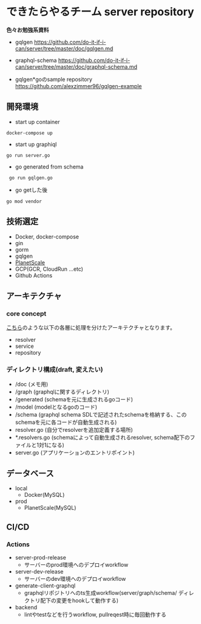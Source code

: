 # できたらやるチーム server repository
**色々お勉強系資料**
- gqlgen
https://github.com/do-it-if-i-can/server/tree/master/doc/gqlgen.md

- graphql-schema
https://github.com/do-it-if-i-can/server/tree/master/doc/graphql-schema.md

- gqlgen*goのsample repository
https://github.com/alexzimmer96/gqlgen-example

## 開発環境

- start up container 

```
docker-compose up
```

- start up graphiql

```
go run server.go
```

- go generated from schema

```
 go run gqlgen.go
```

- go getした後

```
go mod vendor
```

## 技術選定

- Docker, docker-compose
- gin 
- gorm 
- gqlgen 
- [PlanetScale](https://planetscale.com/)
- GCP(GCR, CloudRun ...etc)
- Github Actions
## アーキテクチャ

### core concept

[こちら](https://github.com/alexzimmer96/gqlgen-example/blob/master/graphql-example-architecture.png)のような以下の各層に処理を分けたアーキテクチャとなります。
- resolver
- service
- repository

### ディレクトリ構成(draft, 変えたい)
- /doc (メモ用)
- /graph (graphqlに関するディレクトリ)
 - /generated (schemaを元に生成されるgoコード)
 - /model (modelとなるgoのコード)
 - /schema (graphql schema SDLで記述されたschemaを格納する、このschemaを元に各コードが自動生成される)
 - resolver.go (自分でresolverを追加定義する場所)
 - *.resolvers.go (schemaによって自動生成されるresolver, schema配下のファイルと1対1になる)
- server.go (アプリケーションのエントリポイント)
## データベース

- local
  - Docker(MySQL)
- prod
  - PlanetScale(MySQL)

## CI/CD
### Actions
- server-prod-release
  - サーバーのprod環境へのデプロイworkflow
- server-dev-release
  - サーバーのdev環境へのデプロイworkflow
- generate-client-graphql
  - graphqlリポジトリへのts生成workflow(server/graph/schema/ ディレクトリ配下の変更をhookして動作する)
- backend
  - lintやtestなどを行うworkflow, pullreqest時に毎回動作する